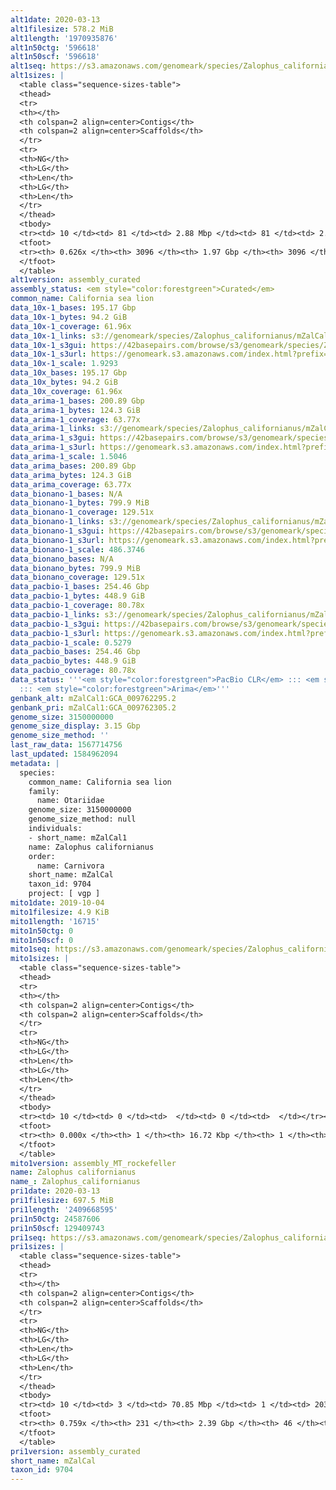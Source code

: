 ```yaml
---
alt1date: 2020-03-13
alt1filesize: 578.2 MiB
alt1length: '1970935876'
alt1n50ctg: '596618'
alt1n50scf: '596618'
alt1seq: https://s3.amazonaws.com/genomeark/species/Zalophus_californianus/mZalCal1/assembly_curated/mZalCal1.alt.cur.20200313.fasta.gz
alt1sizes: |
  <table class="sequence-sizes-table">
  <thead>
  <tr>
  <th></th>
  <th colspan=2 align=center>Contigs</th>
  <th colspan=2 align=center>Scaffolds</th>
  </tr>
  <tr>
  <th>NG</th>
  <th>LG</th>
  <th>Len</th>
  <th>LG</th>
  <th>Len</th>
  </tr>
  </thead>
  <tbody>
  <tr><td> 10 </td><td> 81 </td><td> 2.88 Mbp </td><td> 81 </td><td> 2.88 Mbp </td></tr><tr><td> 20 </td><td> 215 </td><td> 1.99 Mbp </td><td> 215 </td><td> 1.99 Mbp </td></tr><tr><td> 30 </td><td> 406 </td><td> 1.39 Mbp </td><td> 406 </td><td> 1.39 Mbp </td></tr><tr><td> 40 </td><td> 680 </td><td> 0.97 Mbp </td><td> 680 </td><td> 0.97 Mbp </td></tr><tr style="background-color:#cccccc;"><td> 50 </td><td> 1089 </td><td> 0.60 Mbp </td><td> 1089 </td><td> 0.60 Mbp </td></tr><tr><td> 60 </td><td> 2055 </td><td> 145.88 Kbp </td><td> 2055 </td><td> 145.88 Kbp </td></tr><tr><td> 70 </td><td> 0 </td><td>  </td><td> 0 </td><td>  </td></tr><tr><td> 80 </td><td> 0 </td><td>  </td><td> 0 </td><td>  </td></tr><tr><td> 90 </td><td> 0 </td><td>  </td><td> 0 </td><td>  </td></tr><tr><td> 100 </td><td> 0 </td><td>  </td><td> 0 </td><td>  </td></tr></tbody>
  <tfoot>
  <tr><th> 0.626x </th><th> 3096 </th><th> 1.97 Gbp </th><th> 3096 </th><th> 1.97 Gbp </th></tr>
  </tfoot>
  </table>
alt1version: assembly_curated
assembly_status: <em style="color:forestgreen">Curated</em>
common_name: California sea lion
data_10x-1_bases: 195.17 Gbp
data_10x-1_bytes: 94.2 GiB
data_10x-1_coverage: 61.96x
data_10x-1_links: s3://genomeark/species/Zalophus_californianus/mZalCal1/genomic_data/10x/<br>
data_10x-1_s3gui: https://42basepairs.com/browse/s3/genomeark/species/Zalophus_californianus/mZalCal1/genomic_data/10x/
data_10x-1_s3url: https://genomeark.s3.amazonaws.com/index.html?prefix=species/Zalophus_californianus/mZalCal1/genomic_data/10x/
data_10x-1_scale: 1.9293
data_10x_bases: 195.17 Gbp
data_10x_bytes: 94.2 GiB
data_10x_coverage: 61.96x
data_arima-1_bases: 200.89 Gbp
data_arima-1_bytes: 124.3 GiB
data_arima-1_coverage: 63.77x
data_arima-1_links: s3://genomeark/species/Zalophus_californianus/mZalCal1/genomic_data/arima/<br>
data_arima-1_s3gui: https://42basepairs.com/browse/s3/genomeark/species/Zalophus_californianus/mZalCal1/genomic_data/arima/
data_arima-1_s3url: https://genomeark.s3.amazonaws.com/index.html?prefix=species/Zalophus_californianus/mZalCal1/genomic_data/arima/
data_arima-1_scale: 1.5046
data_arima_bases: 200.89 Gbp
data_arima_bytes: 124.3 GiB
data_arima_coverage: 63.77x
data_bionano-1_bases: N/A
data_bionano-1_bytes: 799.9 MiB
data_bionano-1_coverage: 129.51x
data_bionano-1_links: s3://genomeark/species/Zalophus_californianus/mZalCal1/genomic_data/bionano/<br>
data_bionano-1_s3gui: https://42basepairs.com/browse/s3/genomeark/species/Zalophus_californianus/mZalCal1/genomic_data/bionano/
data_bionano-1_s3url: https://genomeark.s3.amazonaws.com/index.html?prefix=species/Zalophus_californianus/mZalCal1/genomic_data/bionano/
data_bionano-1_scale: 486.3746
data_bionano_bases: N/A
data_bionano_bytes: 799.9 MiB
data_bionano_coverage: 129.51x
data_pacbio-1_bases: 254.46 Gbp
data_pacbio-1_bytes: 448.9 GiB
data_pacbio-1_coverage: 80.78x
data_pacbio-1_links: s3://genomeark/species/Zalophus_californianus/mZalCal1/genomic_data/pacbio/<br>
data_pacbio-1_s3gui: https://42basepairs.com/browse/s3/genomeark/species/Zalophus_californianus/mZalCal1/genomic_data/pacbio/
data_pacbio-1_s3url: https://genomeark.s3.amazonaws.com/index.html?prefix=species/Zalophus_californianus/mZalCal1/genomic_data/pacbio/
data_pacbio-1_scale: 0.5279
data_pacbio_bases: 254.46 Gbp
data_pacbio_bytes: 448.9 GiB
data_pacbio_coverage: 80.78x
data_status: '''<em style="color:forestgreen">PacBio CLR</em> ::: <em style="color:forestgreen">10x</em>
  ::: <em style="color:forestgreen">Arima</em>'''
genbank_alt: mZalCal1:GCA_009762295.2
genbank_pri: mZalCal1:GCA_009762305.2
genome_size: 3150000000
genome_size_display: 3.15 Gbp
genome_size_method: ''
last_raw_data: 1567714756
last_updated: 1584962094
metadata: |
  species:
    common_name: California sea lion
    family:
      name: Otariidae
    genome_size: 3150000000
    genome_size_method: null
    individuals:
    - short_name: mZalCal1
    name: Zalophus californianus
    order:
      name: Carnivora
    short_name: mZalCal
    taxon_id: 9704
    project: [ vgp ]
mito1date: 2019-10-04
mito1filesize: 4.9 KiB
mito1length: '16715'
mito1n50ctg: 0
mito1n50scf: 0
mito1seq: https://s3.amazonaws.com/genomeark/species/Zalophus_californianus/mZalCal1/assembly_MT_rockefeller/mZalCal1.MT.20191004.fasta.gz
mito1sizes: |
  <table class="sequence-sizes-table">
  <thead>
  <tr>
  <th></th>
  <th colspan=2 align=center>Contigs</th>
  <th colspan=2 align=center>Scaffolds</th>
  </tr>
  <tr>
  <th>NG</th>
  <th>LG</th>
  <th>Len</th>
  <th>LG</th>
  <th>Len</th>
  </tr>
  </thead>
  <tbody>
  <tr><td> 10 </td><td> 0 </td><td>  </td><td> 0 </td><td>  </td></tr><tr><td> 20 </td><td> 0 </td><td>  </td><td> 0 </td><td>  </td></tr><tr><td> 30 </td><td> 0 </td><td>  </td><td> 0 </td><td>  </td></tr><tr><td> 40 </td><td> 0 </td><td>  </td><td> 0 </td><td>  </td></tr><tr style="background-color:#cccccc;"><td> 50 </td><td> 0 </td><td style="background-color:#ff8888;">  </td><td> 0 </td><td style="background-color:#ff8888;">  </td></tr><tr><td> 60 </td><td> 0 </td><td>  </td><td> 0 </td><td>  </td></tr><tr><td> 70 </td><td> 0 </td><td>  </td><td> 0 </td><td>  </td></tr><tr><td> 80 </td><td> 0 </td><td>  </td><td> 0 </td><td>  </td></tr><tr><td> 90 </td><td> 0 </td><td>  </td><td> 0 </td><td>  </td></tr><tr><td> 100 </td><td> 0 </td><td>  </td><td> 0 </td><td>  </td></tr></tbody>
  <tfoot>
  <tr><th> 0.000x </th><th> 1 </th><th> 16.72 Kbp </th><th> 1 </th><th> 16.72 Kbp </th></tr>
  </tfoot>
  </table>
mito1version: assembly_MT_rockefeller
name: Zalophus californianus
name_: Zalophus_californianus
pri1date: 2020-03-13
pri1filesize: 697.5 MiB
pri1length: '2409668595'
pri1n50ctg: 24587606
pri1n50scf: 129409743
pri1seq: https://s3.amazonaws.com/genomeark/species/Zalophus_californianus/mZalCal1/assembly_curated/mZalCal1.pri.cur.20200313.fasta.gz
pri1sizes: |
  <table class="sequence-sizes-table">
  <thead>
  <tr>
  <th></th>
  <th colspan=2 align=center>Contigs</th>
  <th colspan=2 align=center>Scaffolds</th>
  </tr>
  <tr>
  <th>NG</th>
  <th>LG</th>
  <th>Len</th>
  <th>LG</th>
  <th>Len</th>
  </tr>
  </thead>
  <tbody>
  <tr><td> 10 </td><td> 3 </td><td> 70.85 Mbp </td><td> 1 </td><td> 203.41 Mbp </td></tr><tr><td> 20 </td><td> 9 </td><td> 48.36 Mbp </td><td> 3 </td><td> 191.60 Mbp </td></tr><tr><td> 30 </td><td> 16 </td><td> 40.52 Mbp </td><td> 4 </td><td> 154.43 Mbp </td></tr><tr><td> 40 </td><td> 25 </td><td> 30.66 Mbp </td><td> 7 </td><td> 140.58 Mbp </td></tr><tr style="background-color:#cccccc;"><td> 50 </td><td> 36 </td><td style="background-color:#88ff88;"> 24.59 Mbp </td><td> 9 </td><td style="background-color:#88ff88;"> 129.41 Mbp </td></tr><tr><td> 60 </td><td> 53 </td><td> 14.65 Mbp </td><td> 11 </td><td> 113.59 Mbp </td></tr><tr><td> 70 </td><td> 83 </td><td> 7.13 Mbp </td><td> 15 </td><td> 89.16 Mbp </td></tr><tr><td> 80 </td><td> 0 </td><td>  </td><td> 0 </td><td>  </td></tr><tr><td> 90 </td><td> 0 </td><td>  </td><td> 0 </td><td>  </td></tr><tr><td> 100 </td><td> 0 </td><td>  </td><td> 0 </td><td>  </td></tr></tbody>
  <tfoot>
  <tr><th> 0.759x </th><th> 231 </th><th> 2.39 Gbp </th><th> 46 </th><th> 2.41 Gbp </th></tr>
  </tfoot>
  </table>
pri1version: assembly_curated
short_name: mZalCal
taxon_id: 9704
---
```


